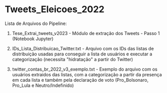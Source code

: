 # Tweets_Eleicoes_2022

Lista de Arquivos do Pipeline:

1. Tese_Extrai_tweets_v2023 - Módulo de extração dos Tweets - Passo 1 (Notebook Jupyter)

2. IDs_Lista_Distribuicao_Twitter.txt - Arquivo com os IDs das listas de distribuição usadas para conseguir a lista de usuários e executar a categorização (necessita "hidratação" a partir do Twitter)

3. twitter_contas_br_2022_v3_exemplo.txt - Exemplo do arquivo com os usuários extraidos das listas, com a categorização a partir da presença em cada lista e também pela declaração de voto (Pro_Bolsonaro, Pro_Lula e Neutro/Indefinido)
